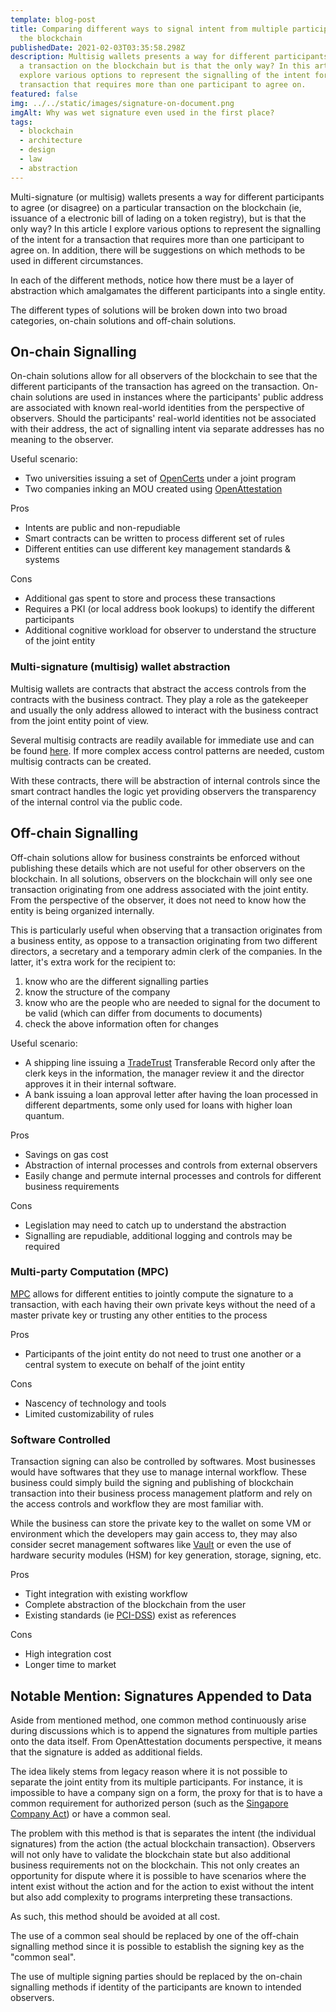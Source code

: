 ```yaml
---
template: blog-post
title: Comparing different ways to signal intent from multiple participants on
  the blockchain
publishedDate: 2021-02-03T03:35:58.298Z
description: Multisig wallets presents a way for different participants to issue
  a transaction on the blockchain but is that the only way? In this article I
  explore various options to represent the signalling of the intent for a
  transaction that requires more than one participant to agree on.
featured: false
img: ../../static/images/signature-on-document.png
imgAlt: Why was wet signature even used in the first place?
tags:
  - blockchain
  - architecture
  - design
  - law
  - abstraction
---
```

Multi-signature (or multisig) wallets presents a way for different participants to agree (or disagree) on a particular transaction on the blockchain (ie, issuance of a electronic bill of lading on a token registry), but is that the only way? In this article I explore various options to represent the signalling of the intent for a transaction that requires more than one participant to agree on. In addition, there will be suggestions on which methods to be used in different circumstances.

In each of the different methods, notice how there must be a layer of abstraction which amalgamates the different participants into a single entity.

The different types of solutions will be broken down into two broad categories, on-chain solutions and off-chain solutions.

## On-chain Signalling

On-chain solutions allow for all observers of the blockchain to see that the different participants of the transaction has agreed on the transaction. On-chain solutions are used in instances where the participants' public address are associated with known real-world identities from the perspective of observers. Should the participants' real-world identities not be associated with their address, the act of signalling intent via separate addresses has no meaning to the observer.

Useful scenario:

- Two universities issuing a set of [OpenCerts](https://opencerts.io/) under a joint program
- Two companies inking an MOU created using [OpenAttestation](https://openattestation.com/)

Pros

- Intents are public and non-repudiable
- Smart contracts can be written to process different set of rules
- Different entities can use different key management standards & systems

Cons

- Additional gas spent to store and process these transactions
- Requires a PKI (or local address book lookups) to identify the different participants
- Additional cognitive workload for observer to understand the structure of the joint entity

### Multi-signature (multisig) wallet abstraction

Multisig wallets are contracts that abstract the access controls from the contracts with the business contract. They play a role as the gatekeeper and usually the only address allowed to interact with the business contract from the joint entity point of view.

Several multisig contracts are readily available for immediate use and can be found [here](https://yenthanh.medium.com/list-of-multisig-wallet-smart-contracts-on-ethereum-3824d528b95e). If more complex access control patterns are needed, custom multisig contracts can be created.

With these contracts, there will be abstraction of internal controls since the smart contract handles the logic yet providing observers the transparency of the internal control via the public code.

## Off-chain Signalling

Off-chain solutions allow for business constraints be enforced without publishing these details which are not useful for other observers on the blockchain. In all solutions, observers on the blockchain will only see one transaction originating from one address associated with the joint entity. From the perspective of the observer, it does not need to know how the entity is being organized internally.

This is particularly useful when observing that a transaction originates from a business entity, as oppose to a transaction originating from two different directors, a secretary and a temporary admin clerk of the companies. In the latter, it's extra work for the recipient to:

1. know who are the different signalling parties
1. know the structure of the company
1. know who are the people who are needed to signal for the document to be valid (which can differ from documents to documents)
1. check the above information often for changes

Useful scenario:

- A shipping line issuing a [TradeTrust](https://tradetrust.io/) Transferable Record only after the clerk keys in the information, the manager review it and the director approves it in their internal software.
- A bank issuing a loan approval letter after having the loan processed in different departments, some only used for loans with higher loan quantum.

Pros

- Savings on gas cost
- Abstraction of internal processes and controls from external observers
- Easily change and permute internal processes and controls for different business requirements

Cons

- Legislation may need to catch up to understand the abstraction
- Signalling are repudiable, additional logging and controls may be required

### Multi-party Computation (MPC)

[MPC](https://en.wikipedia.org/wiki/Secure_multi-party_computation) allows for different entities to jointly compute the signature to a transaction, with each having their own private keys without the need of a master private key or trusting any other entities to the process

Pros

- Participants of the joint entity do not need to trust one another or a central system to execute on behalf of the joint entity

Cons

- Nascency of technology and tools
- Limited customizability of rules

### Software Controlled

Transaction signing can also be controlled by softwares. Most businesses would have softwares that they use to manage internal workflow. These business could simply build the signing and publishing of blockchain transaction into their business process management platform and rely on the access controls and workflow they are most familiar with.

While the business can store the private key to the wallet on some VM or environment which the developers may gain access to, they may also consider secret management softwares like [Vault](https://www.vaultproject.io/) or even the use of hardware security modules (HSM) for key generation, storage, signing, etc.

Pros

- Tight integration with existing workflow
- Complete abstraction of the blockchain from the user
- Existing standards (ie [PCI-DSS](https://www.pcisecuritystandards.org/documents/PCI_DSS_v3-2-1.pdf)) exist as references

Cons

- High integration cost
- Longer time to market

## Notable Mention: Signatures Appended to Data

Aside from mentioned method, one common method continuously arise during discussions which is to append the signatures from multiple parties onto the data itself. From OpenAttestation documents perspective, it means that the signature is added as additional fields.

The idea likely stems from legacy reason where it is not possible to separate the joint entity from its multiple participants. For instance, it is impossible to have a company sign on a form, the proxy for that is to have a common requirement for authorized person (such as the [Singapore Company Act](https://www.acra.gov.sg/legislation/legislative-reform/companies-act-reform/companies-amendment-act-2017/removal-of-requirement-for-common-seal)) or have a common seal.

The problem with this method is that is separates the intent (the individual signatures) from the action (the actual blockchain transaction). Observers will not only have to validate the blockchain state but also additional business requirements not on the blockchain. This not only creates an opportunity for dispute where it is possible to have scenarios where the intent exist without the action and for the action to exist without the intent but also add complexity to programs interpreting these transactions.

As such, this method should be avoided at all cost.

The use of a common seal should be replaced by one of the off-chain signalling method since it is possible to establish the signing key as the "common seal".

The use of multiple signing parties should be replaced by the on-chain signalling methods if identity of the participants are known to intended observers.
